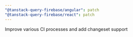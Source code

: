 ```yaml
---
"@tanstack-query-firebase/angular": patch
"@tanstack-query-firebase/react": patch
---
```


Improve various CI processes and add changeset support
